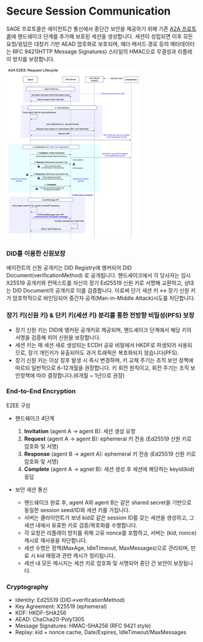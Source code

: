 # Secure Session Communication

SAGE 프로토콜은 에이전트간 통신에서 종단간 보안을 제공하기 위해 기존 [A2A 프로토콜](https://a2a-protocol.org/latest/topics/what-is-a2a/#a2a-request-lifecycle)에 핸드쉐이크 단계를 추가해 보호된 세션을 생성합니다. 세션이 성립되면 이후 모든 요청/응답은 대칭키 기반 AEAD 암호화로 보호되며, 헤더·메서드·경로 등의 메타데이터는 RFC 9421(HTTP Message Signatures) 스타일의 HMAC으로 무결성과 리플레이 방지를 보장합니다.

<img src="./assets/SAGE-E2EE-request-lifecycle.png" width="350" height="450"/>

### DID를 이용한 신원보장

에이전트의 신원 공개키는 DID Registry에 앵커되어 DID Document(verificationMethod) 로 공개됩니다. 핸드셰이크에서 각 당사자는 임시 X25519 공개키와 컨텍스트를 자신의 장기 Ed25519 신원 키로 서명해 교환하고, 상대는 DID Document의 공개키로 이를 검증합니다. 이로써 단기 세션 키 ↔ 장기 신원 키가 암호학적으로 바인딩되어 중간자 공격(Man-in-Middle Attack)시도를 차단합니다.

### 장기 키(신원 키) & 단키 키(세션 키) 분리를 통한 전방향 비밀성(PFS) 보장

- 장기 신원 키는 DID에 앵커된 공개키로 제공되며, 핸드셰이크 단계에서 해당 키의 서명을 검증해 피어 신원을 보장합니다.
- 세션 키는 매 세션 새로 생성되는 ECDH 공유 비밀에서 HKDF로 파생되어 사용되므로, 장기 개인키가 유출되어도 과거 트래픽은 복호화되지 않습니다(PFS).
- 장기 신원 키는 이상 징후 발생 시 즉시 변경하며, 키 교체 주기는 조직 보안 정책에 따르되 일반적으로 6–12개월을 권장합니다. 키 회전 원칙이고, 회전 주기는 조직 보안정책에 따라 결정합니다.(6개월 ~ 1년으로 권장)

### End-to-End Encryption

E2EE 구성

- 핸드쉐이크
  4단계

  1. **Invitation** (agent A -> agent B): 세션 생성 요청
  2. **Request** (agent A -> agent B): ephemeral 키 전송 (Ed25519 신원 키로 암호화 및 서명)
  3. **Response** (agent B -> agent A): ephemeral 키 전송 (Ed25519 신원 키로 암호화 및 서명)
  4. **Complete** (agent A -> agnet B): 세션 생성 후 세션에 해당하는 keyid(kid) 응답

- 보안 세션 통신
  - 핸드쉐이크 완료 후, agent A와 agent B는 같은 shared secret을 기반으로 동일한 session seed/ID와 세션 키를 가집니다.
  - 서버는 클라이언트가 보낸 kid로 같은 session ID를 갖는 세션을 생성하고, 그 세션 내에서 유효한 키로 검증/복호화를 수행합니다.
  - 각 요청은 리플레이 방지를 위해 고유 nonce를 포함하고, 서버는 (kid, nonce) 캐시로 재사용을 차단합니다.
  - 세션 수명은 정책(MaxAge, IdleTimeout, MaxMessages)으로 관리되며, 만료 시 kid 매핑과 관련 캐시가 정리됩니다.
  - 세션 내 모든 메시지는 세션 키로 암호화 및 서명되어 종단 간 보안이 보장됩니다.

### Cryptography

- Identity: Ed25519 (DID→verificationMethod)
- Key Agreement: X25519 (ephemeral)
- KDF: HKDF-SHA256
- AEAD: ChaCha20-Poly1305
- Message Signatures: HMAC-SHA256 (RFC 9421 style)
- Replay: kid + nonce cache, Date/Expires, IdleTimeout/MaxMessages
